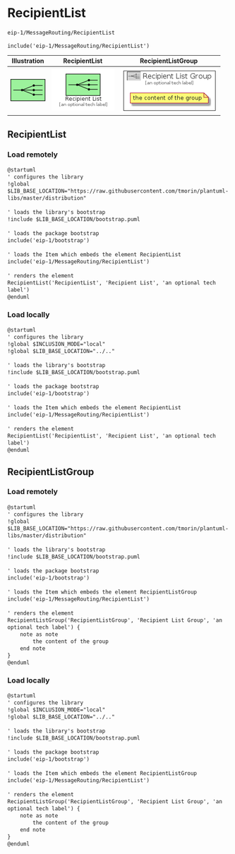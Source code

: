 # RecipientList


```text
eip-1/MessageRouting/RecipientList
```

```text
include('eip-1/MessageRouting/RecipientList')
```



| Illustration | RecipientList | RecipientListGroup |
| :---: | :---: | :---: |
| ![illustration for Illustration](../../eip-1/MessageRouting/RecipientList.png) | ![illustration for RecipientList](../../eip-1/MessageRouting/RecipientList.Local.png) | ![illustration for RecipientListGroup](../../eip-1/MessageRouting/RecipientListGroup.Local.png) |




## RecipientList

### Load remotely
```plantuml
@startuml
' configures the library
!global $LIB_BASE_LOCATION="https://raw.githubusercontent.com/tmorin/plantuml-libs/master/distribution"

' loads the library's bootstrap
!include $LIB_BASE_LOCATION/bootstrap.puml

' loads the package bootstrap
include('eip-1/bootstrap')

' loads the Item which embeds the element RecipientList
include('eip-1/MessageRouting/RecipientList')

' renders the element
RecipientList('RecipientList', 'Recipient List', 'an optional tech label')
@enduml
```

### Load locally
```plantuml
@startuml
' configures the library
!global $INCLUSION_MODE="local"
!global $LIB_BASE_LOCATION="../.."

' loads the library's bootstrap
!include $LIB_BASE_LOCATION/bootstrap.puml

' loads the package bootstrap
include('eip-1/bootstrap')

' loads the Item which embeds the element RecipientList
include('eip-1/MessageRouting/RecipientList')

' renders the element
RecipientList('RecipientList', 'Recipient List', 'an optional tech label')
@enduml
```

## RecipientListGroup

### Load remotely
```plantuml
@startuml
' configures the library
!global $LIB_BASE_LOCATION="https://raw.githubusercontent.com/tmorin/plantuml-libs/master/distribution"

' loads the library's bootstrap
!include $LIB_BASE_LOCATION/bootstrap.puml

' loads the package bootstrap
include('eip-1/bootstrap')

' loads the Item which embeds the element RecipientListGroup
include('eip-1/MessageRouting/RecipientList')

' renders the element
RecipientListGroup('RecipientListGroup', 'Recipient List Group', 'an optional tech label') {
    note as note
        the content of the group
    end note
}
@enduml
```

### Load locally
```plantuml
@startuml
' configures the library
!global $INCLUSION_MODE="local"
!global $LIB_BASE_LOCATION="../.."

' loads the library's bootstrap
!include $LIB_BASE_LOCATION/bootstrap.puml

' loads the package bootstrap
include('eip-1/bootstrap')

' loads the Item which embeds the element RecipientListGroup
include('eip-1/MessageRouting/RecipientList')

' renders the element
RecipientListGroup('RecipientListGroup', 'Recipient List Group', 'an optional tech label') {
    note as note
        the content of the group
    end note
}
@enduml
```

